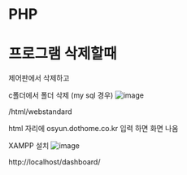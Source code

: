 # PHP

# 프로그램 삭제할때
제어판에서 삭제하고

c폴더에서 폴더 삭제 (my sql 경우)
![image](https://github.com/yeon2716/PHP/assets/145514579/bc74a967-db1f-4fff-8b88-e02e3d7176a5)



/html/webstandard

html 자리에 osyun.dothome.co.kr  입력 하면 화면 나옴



XAMPP 설치
![image](https://github.com/yeon2716/PHP/assets/145514579/6583f814-00ed-4806-aa16-6d5d228a9a8c)



http://localhost/dashboard/
